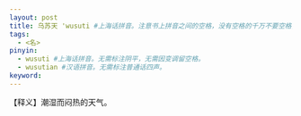 ```yaml
---
layout: post
title: 乌苏天 'wusuti #上海话拼音。注意书上拼音之间的空格，没有空格的千万不要空格，该空的地方一定要空格。注意每个气口前是否存在单引号（'），如果有单引号一定要在英文状态下输入。
tags:
  - <名>
pinyin: 
  - wusuti #上海话拼音。无需标注阴平，无需因变调留空格。 
  - wusutian #汉语拼音。无需标注普通话四声。
keyword: 
---
```


【释义】潮湿而闷热的天气。             
                             